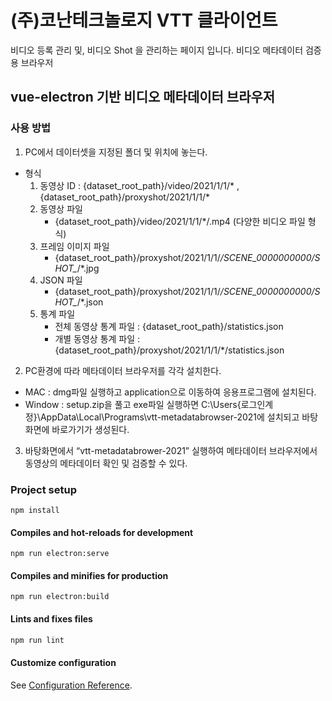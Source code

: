# (주)코난테크놀로지 VTT 클라이언트

비디오 등록 관리 및, 비디오 Shot 을 관리하는 페이지 입니다.
비디오 메타데이터 검증용 브라우저 

## vue-electron 기반 비디오 메타데이터 브라우저

### 사용 방법 
1. PC에서 데이터셋을 지정된 폴더 및 위치에 놓는다.
- 형식 
    1) 동영상 ID : {dataset_root_path}/video/2021/1/1/* , {dataset_root_path}/proxyshot/2021/1/1/*
    2) 동영상 파일
        - {dataset_root_path}/video/2021/1/1/*/.mp4 (다양한 비디오 파일 형식)
    3) 프레임 이미지 파일
        - {dataset_root_path}/proxyshot/2021/1/1/*/SCENE_0000000000/SHOT_*/*.jpg
    4) JSON 파일
        - {dataset_root_path}/proxyshot/2021/1/1/*/SCENE_0000000000/SHOT_*/*.json 
    5) 통계 파일
        - 전체 동영상 통계 파일 : {dataset_root_path}/statistics.json 
        - 개별 동영상 통계 파일 : {dataset_root_path}/proxyshot/2021/1/1/*/statistics.json 

2. PC환경에 따라 메타데이터 브라우저를 각각 설치한다.
  - MAC : dmg파일 실행하고 application으로 이동하여 응용프로그램에 설치된다.
  - Window : setup.zip을 풀고 exe파일 실행하면 
    C:\Users\{로그인계정}\AppData\Local\Programs\vtt-metadatabrowser-2021에 설치되고 
    바탕화면에 바로가기가 생성된다. 

3. 바탕화면에서 “vtt-metadatabrower-2021” 실행하여 메타데이터 브라우저에서 동영상의 메타데이터 확인 및 검증할 수 있다.

### Project setup
```
npm install
```

#### Compiles and hot-reloads for development
```
npm run electron:serve
```

#### Compiles and minifies for production
```
npm run electron:build
```

#### Lints and fixes files
``` bash
npm run lint
```

#### Customize configuration
See [Configuration Reference](https://cli.vuejs.org/config/).
